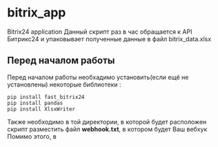 # bitrix_app
Bitrix24 application 
Данный скрипт раз в час обращается к API Битрикс24 и упаковывает полученные данные в файл bitrix_data.xlsx
## Перед началом работы
Перед началом работы необхадимо установить(если ещё не установлены) некоторые библиотеки :
```
pip install fast_bitrix24
pip install pandas
pip install XlsxWriter
```
Также необходимо в той директории, в которой будет расположен скрипт разместить файл 	**webhook.txt**, в котором будет Ваш вебхук
Помимо этого, в 
